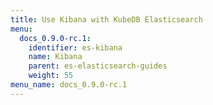 ```yaml
---
title: Use Kibana with KubeDB Elasticsearch
menu:
  docs_0.9.0-rc.1:
    identifier: es-kibana
    name: Kibana
    parent: es-elasticsearch-guides
    weight: 55
menu_name: docs_0.9.0-rc.1
---
```

